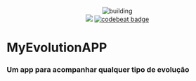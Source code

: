 
<p align="center">
    <img src="https://github.com/AnTonhoLAB/MyEvolutionAPP/actions/workflows/Tests.yml/badge.svg" alt="building" />
    <br />
    <a href="https://codecov.io/github/AnTonhoLAB/MyEvolutionAPP?branch=master" alt="codecov.io" title="Codecov"><img src="https://codecov.io/github/AnTonhoLAB/MyEvolutionAPP/coverage.svg?branch=master" /></a>
    <a href="https://codebeat.co/projects/github-com-antonholab-myevolutionapp-master"><img alt="codebeat badge" src="https://codebeat.co/badges/345888db-56a5-4cbd-811c-3effc3084180" /></a>
</p>

# MyEvolutionAPP
### Um app para acompanhar qualquer tipo de evolução 
